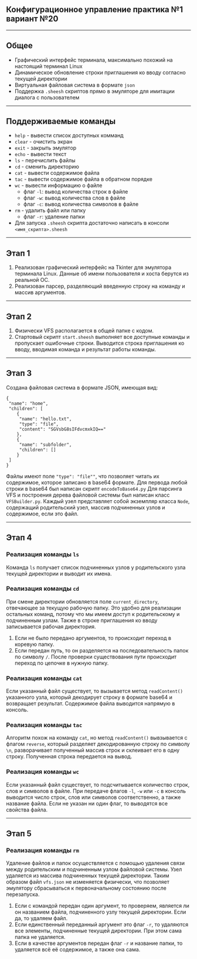 ## Конфигурационное управление практика №1 вариант №20

----

## Общее
- Графический интерфейс терминала, максимально похожий на настоящий терминал Linux
- Динамическое обновление строки приглашения ко вводу согласно текущей директории
- Виртуальная файловая система в формате `json`
- Поддержка `.sheesh` скриптов прямо в эмуляторе для имитации диалога с пользователем
----
## Поддерживаемые команды

- `help` - вывести список доступных комманд
- `clear` - очистить экран
- `exit` - закрыть эмулятор
- `echo` - вывести текст
- `ls` - перечислить файлы
- `cd` - сменить директорию
- `cat` - вывести содержимое файла
- `tac` - вывести содержимое файла в обратном порядке
- `wc` - вывести информацию о файле
    - флаг `-l`: вывод количества строк в файле
    - флаг `-w`: вывод количества слов в файле
    - флаг `-c`: вывод количества символов в файле
- `rm` - удалить файл или папку
    - флаг `-r`: удаление папки 
- Для запуска `.sheesh` скрипта достаточно написать в консоли `<имя_скрипта>.sheesh`
----
## Этап 1
1) Реализован графический интерфейс на Tkinter для эмулятора терминала Linux. Данные об имени пользователя и хоста берутся из реальной ОС.
2) Реализован парсер, разделяющий введенную строку на команду и массив аргументов.

----
## Этап 2
1) Физически VFS располагается в общей папке с кодом.
2) Стартовый скрипт `start.sheesh` выполняет все доступные команды и пропускает ошибочные строки. Выводится строка приглашения ко вводу, вводимая команда и результат работы команды.

----
## Этап 3
Создана файловая система в формате JSON, имеющая вид:
```
{
 "name": "home",
 "children": [
    {
     "name": "hello.txt",
     "type": "file",
     "content": "SGVsbG8sIFdvcmxkIQ=="
    },
    {
     "name": "subfolder",
     "children": []
    }
 ]
}
```
Файлы имеют поле `"type": "file""`, что позволяет читать их содержимое, которое записано в base64 формате. Для первода любой строки в base64 был написан скрипт `encodeToBase64.py`
Для парсинга VFS и построения дерева файловой системы был написан класс `VFSBuilder.py`. Каждый узел представляет собой экземпляр класса `Node`, содержащий родительский узел, массив подчиненных узлов и содержимое, если это файл.

----
## Этап 4
### Реализация команды `ls`
Команда `ls` получает список подчиненных узлов у родительского узла текущей директории и выводит их имена.
### Реализация команды `cd`
При смене директории обновляется поле `current_directory`, отвечающее за текущую рабочую папку. Это удобно для реализации остальных команд, потому что мы имеем доступ к родительскому и подчиненным узлам. Также в строке приглашения ко вводу записывается рабочая директория.
1) Если не было передано аргументов, то происходит переход в коревую папку.
2) Если передан путь, то он разделяется на последовательность папок по символу `/`. После проверки существования пути происходит переход по цепочке в нужную папку.
### Реализация команды `cat`
Если указанный файл существует, то вызывается метод `readContent()` указанного узла, который декодирует строку в формате base64 и возвращает результат. Содержимое файла выводится напрямую в консоль.
### Реализация команды `tac`
Алгоритм похож на команду `cat`, но метод `readContent()` вывзывается с флагом `reverse`, который разделяет декодированную строку по символу `\n`, разворачивает полученный массив строк и склеивает его в одну строку. Полученная строка передается на вывод.
### Реализация команды `wc`
Если указанный файл существует, то подсчитывается количество строк, слов и символов в файле. При передаче флагов `-l`, `-w` или `-c` в консоль выводится число строк, слов или символов соответственно, а также название файла. Если не указан ни один флаг, то выводятся все свойства файла.

---
## Этап 5
### Реализация команды `rm`
Удаление файлов и папок осуществляется с помощью удаления связи между родительским и подчиненным узлом файловой системы. Узел удаляется из массива подчиненных текущей директории. Таким образом файл `vfs.json` не изменяется физически, что позволяет эмулятору сбрасываться к первоначальному состоянию после перезапуска.
1) Если с командой передан один аргумент, то проверяем, является ли он названием файла, подчиненного узлу текущей директории. Если да, то удаляем файл. 
2) Если единственный переданный аргумент это флаг `-r`, то удаляются все элементы, подчиненные текущей директории. При этом сама папка не удаляется.
3) Если в качестве аргументов передан флаг `-r` и название папки, то удаляется всё её содержимое, а также она сама.

